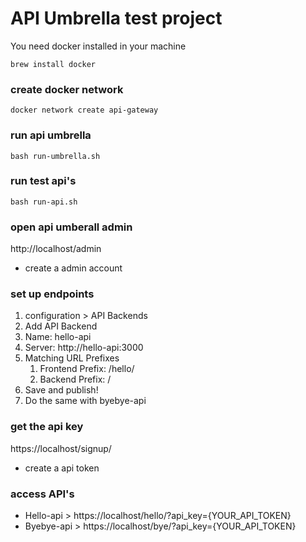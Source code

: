 # API Umbrella test project

You need docker installed in your machine
```
brew install docker
```

### create docker network
```
docker network create api-gateway
```

### run api umbrella
```
bash run-umbrella.sh
```

### run test api's
```
bash run-api.sh
```

### open api umberall admin
http://localhost/admin 
- create a admin account

### set up endpoints
1) configuration > API Backends
2) Add API Backend
3) Name: hello-api
4) Server: http://hello-api:3000
5) Matching URL Prefixes
    1) Frontend Prefix: /hello/
    2) Backend Prefix: /
6) Save and publish!
7) Do the same with byebye-api

### get the api key
https://localhost/signup/ 
 - create a api token

### access API's
- Hello-api > https://localhost/hello/?api_key={YOUR_API_TOKEN}
- Byebye-api > https://localhost/bye/?api_key={YOUR_API_TOKEN}

